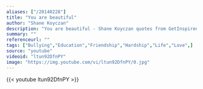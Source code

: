 ```yaml
---
aliases: ["/20140228"]
title: "You are beautiful"
author: "Shane Koyczan"
description: "You are beautiful - Shane Koyczan quotes from GetInspired365.com"
summary: ""
referenceurl: ""
tags: ["Bullying","Education","Friendship","Hardship","Life","Love",]
source: "youtube"
videoid: "ltun92DfnPY"
image: "https://img.youtube.com/vi/ltun92DfnPY/0.jpg"
---
```


{{< youtube ltun92DfnPY >}}
